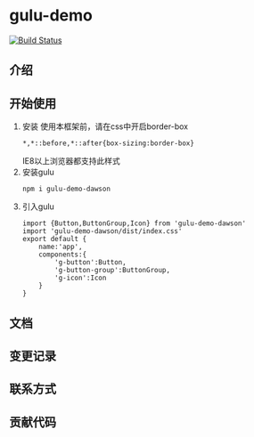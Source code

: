 # gulu-demo
[![Build Status](https://travis-ci.org/dawsonyan186/gulu-demo.svg?branch=master)](https://travis-ci.org/dawsonyan186/gulu-demo)

## 介绍

## 开始使用
1. 安装
    使用本框架前，请在css中开启border-box
    ```
    *,*::before,*::after{box-sizing:border-box}
    ```
    IE8以上浏览器都支持此样式
2. 安装gulu
    ```
    npm i gulu-demo-dawson
    ```
3. 引入gulu
    ```
    import {Button,ButtonGroup,Icon} from 'gulu-demo-dawson'
    import 'gulu-demo-dawson/dist/index.css'
    export default {
        name:'app',
        components:{
            'g-button':Button,
            'g-button-group':ButtonGroup,
            'g-icon':Icon
        }
    }
    ```


## 文档

## 变更记录

## 联系方式

## 贡献代码



